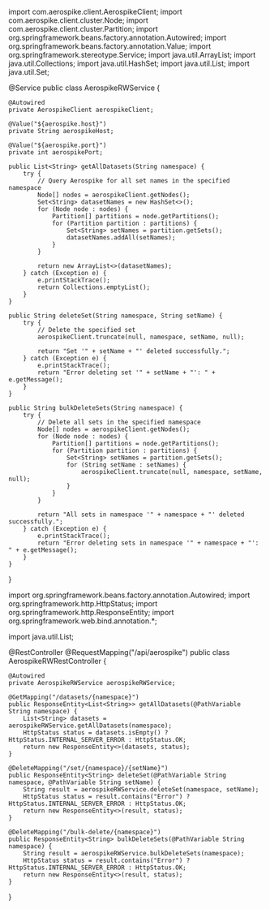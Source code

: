 import com.aerospike.client.AerospikeClient;
import com.aerospike.client.cluster.Node;
import com.aerospike.client.cluster.Partition;
import org.springframework.beans.factory.annotation.Autowired;
import org.springframework.beans.factory.annotation.Value;
import org.springframework.stereotype.Service;
import java.util.ArrayList;
import java.util.Collections;
import java.util.HashSet;
import java.util.List;
import java.util.Set;

@Service
public class AerospikeRWService {

    @Autowired
    private AerospikeClient aerospikeClient;

    @Value("${aerospike.host}")
    private String aerospikeHost;

    @Value("${aerospike.port}")
    private int aerospikePort;

    public List<String> getAllDatasets(String namespace) {
        try {
            // Query Aerospike for all set names in the specified namespace
            Node[] nodes = aerospikeClient.getNodes();
            Set<String> datasetNames = new HashSet<>();
            for (Node node : nodes) {
                Partition[] partitions = node.getPartitions();
                for (Partition partition : partitions) {
                    Set<String> setNames = partition.getSets();
                    datasetNames.addAll(setNames);
                }
            }

            return new ArrayList<>(datasetNames);
        } catch (Exception e) {
            e.printStackTrace();
            return Collections.emptyList();
        }
    }

    public String deleteSet(String namespace, String setName) {
        try {
            // Delete the specified set
            aerospikeClient.truncate(null, namespace, setName, null);

            return "Set '" + setName + "' deleted successfully.";
        } catch (Exception e) {
            e.printStackTrace();
            return "Error deleting set '" + setName + "': " + e.getMessage();
        }
    }

    public String bulkDeleteSets(String namespace) {
        try {
            // Delete all sets in the specified namespace
            Node[] nodes = aerospikeClient.getNodes();
            for (Node node : nodes) {
                Partition[] partitions = node.getPartitions();
                for (Partition partition : partitions) {
                    Set<String> setNames = partition.getSets();
                    for (String setName : setNames) {
                        aerospikeClient.truncate(null, namespace, setName, null);
                    }
                }
            }

            return "All sets in namespace '" + namespace + "' deleted successfully.";
        } catch (Exception e) {
            e.printStackTrace();
            return "Error deleting sets in namespace '" + namespace + "': " + e.getMessage();
        }
    }
}






import org.springframework.beans.factory.annotation.Autowired;
import org.springframework.http.HttpStatus;
import org.springframework.http.ResponseEntity;
import org.springframework.web.bind.annotation.*;

import java.util.List;

@RestController
@RequestMapping("/api/aerospike")
public class AerospikeRWRestController {

    @Autowired
    private AerospikeRWService aerospikeRWService;

    @GetMapping("/datasets/{namespace}")
    public ResponseEntity<List<String>> getAllDatasets(@PathVariable String namespace) {
        List<String> datasets = aerospikeRWService.getAllDatasets(namespace);
        HttpStatus status = datasets.isEmpty() ? HttpStatus.INTERNAL_SERVER_ERROR : HttpStatus.OK;
        return new ResponseEntity<>(datasets, status);
    }

    @DeleteMapping("/set/{namespace}/{setName}")
    public ResponseEntity<String> deleteSet(@PathVariable String namespace, @PathVariable String setName) {
        String result = aerospikeRWService.deleteSet(namespace, setName);
        HttpStatus status = result.contains("Error") ? HttpStatus.INTERNAL_SERVER_ERROR : HttpStatus.OK;
        return new ResponseEntity<>(result, status);
    }

    @DeleteMapping("/bulk-delete/{namespace}")
    public ResponseEntity<String> bulkDeleteSets(@PathVariable String namespace) {
        String result = aerospikeRWService.bulkDeleteSets(namespace);
        HttpStatus status = result.contains("Error") ? HttpStatus.INTERNAL_SERVER_ERROR : HttpStatus.OK;
        return new ResponseEntity<>(result, status);
    }
}
